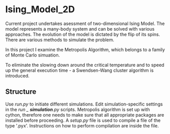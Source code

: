 # Ising_Model_2D

Current project undertakes asessment of two-dimensional Ising Model. The model represents a many-body system and can be solved with various approaches. The evolution of the model is dictated by the flip of its spins. There are various methods to simulate the problem. 

In this project I examine the Metropolis Algorithm, which belongs to a family of Monte Carlo simuation. 

To eliminate the slowing down around the critical temperature and to speed up the general execution time - a Swendsen-Wang cluster algorithm is introduced.


## Structure

Use _run.py_ to initiate different simulations. Edit simulation-specific settings in the _run _ __simulation__.py_ scripts. Metropolis algorithm is set up with cython, therefore one needs to make sure that all appropriate packages are installed before proceeding. A _setup.py_ file is used to compile a file of the type '.pyx'. Instructions on how to perform compilation are inside the file.
